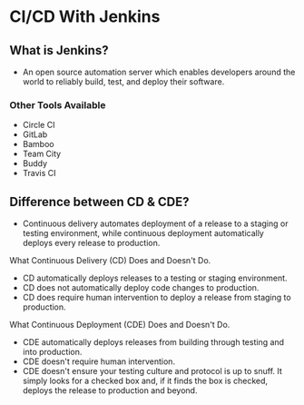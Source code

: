 # CI/CD With Jenkins

## What is Jenkins?

- An open source automation server which enables developers around the world to reliably build, test, and deploy their software.

### Other Tools Available

- Circle CI
- GitLab
- Bamboo
- Team City
- Buddy
- Travis CI

## Difference between CD & CDE?

- Continuous delivery automates deployment of a release to a staging or testing environment, while continuous deployment automatically deploys every release to production.

What Continuous Delivery (CD) Does and Doesn't Do.
- CD automatically deploys releases to a testing or staging environment.
- CD does not automatically deploy code changes to production.
- CD does require human intervention to deploy a release from staging to production.

What Continuous Deployment (CDE) Does and Doesn't Do.
- CDE automatically deploys releases from building through testing and into production.
- CDE doesn't require human intervention.
- CDE doesn't ensure your testing culture and protocol is up to snuff. It simply looks for a checked box and, if it finds the box is checked, deploys the release to production and beyond.
